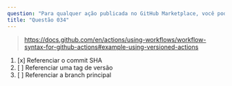 ```yaml
---
question: "Para qualquer ação publicada no GitHub Marketplace, você pode frequentemente usá-la em várias versões. Qual abordagem é a mais estável e segura?"
title: "Questão 034"
---
```



> https://docs.github.com/en/actions/using-workflows/workflow-syntax-for-github-actions#example-using-versioned-actions

1. [x] Referenciar o commit SHA
1. [ ] Referenciar uma tag de versão
1. [ ] Referenciar a branch principal
